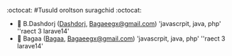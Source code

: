 :octocat:
#Tusuld oroltson suragchid :octocat:

* :rocket: B.Dashdorj ([Dashdorj](https://github.com/Dashdorj/), Bagaeegx@gmail.com) 'javascrpit, java, php' ''raect 3 larave14'
* :dizzy: Bagaa ([Bagaa](https://github.com/Bagaa/), Bagaeegx@gmail.com) 'javascrpit, java, php' ''raect 3 larave14'
